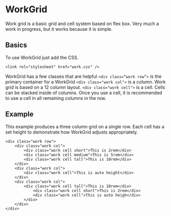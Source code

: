 # WorkGrid
Work grid is a basic grid and cell system based on flex box. Very much a work in progress, but it works because it is simple.

## Basics
To use WorkGrid just add the CSS.
```
<link rel="stylesheet" href="work.css" />
```

WorkGrid has a few classes that are helpful
`<div class=“work row”>` is the primary container for a WorkGrid
`<div class="work col">` is a column. Work grid is based on a 12 column layout.
`<div class="work cell">` is a cell. Cells can be stacked inside of columns. Once you use a cell, it is recommended to use a cell in all remaining columns in the row.

## Example
This example produces a three column grid on a single row.
Each cell has a set height to demonstrate how WorkGrid adjusts appropriately.
```
<div class="work row">
	<div class="work col">
		<div class="work cell short">This is 2rem</div>
		<div class="work cell medium">This is 5rem</div>
		<div class="work cell tall">This is 10rem</div>
	</div>
	<div class="work col">
		<div class="work cell">This is auto height</div>
	</div>
	<div class="work col">
		<div class="work cell tall">This is 10rem</div>
			<div class="work cell short">This is 2rem</div>
			<div class="work cell">This is auto heigh</div>
		</div>
	</div>	
</div>
```